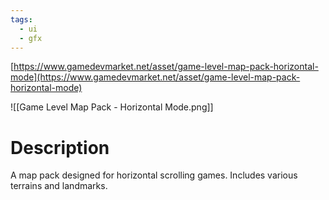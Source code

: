 ```yaml
---
tags:
  - ui
  - gfx
---
```

[https://www.gamedevmarket.net/asset/game-level-map-pack-horizontal-mode](https://www.gamedevmarket.net/asset/game-level-map-pack-horizontal-mode)

![[Game Level Map Pack - Horizontal Mode.png]]

# Description
A map pack designed for horizontal scrolling games. Includes various terrains and landmarks.
